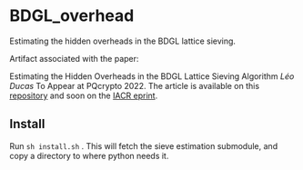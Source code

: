 # BDGL_overhead
Estimating the hidden overheads in the BDGL lattice sieving.

Artifact associated with the paper:

Estimating the Hidden Overheads in the BDGL Lattice Sieving Algorithm
_Léo Ducas_
To Appear at PQcrypto 2022.
The article is available on this [repository](article.pdf) and soon on the [IACR eprint](https://eprint.iacr.org/).


## Install

Run `sh install.sh` . This will fetch the sieve estimation submodule, and copy a directory to where python needs it.
